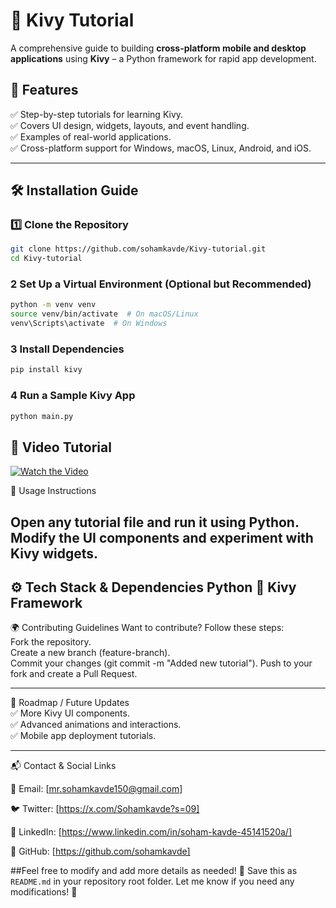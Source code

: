 # 📱 Kivy Tutorial

A comprehensive guide to building **cross-platform mobile and desktop applications** using **Kivy** – a Python framework for rapid app development.
 

## 🚀 Features  
✅ Step-by-step tutorials for learning Kivy.  
✅ Covers UI design, widgets, layouts, and event handling.  
✅ Examples of real-world applications.  
✅ Cross-platform support for Windows, macOS, Linux, Android, and iOS.  

---

## 🛠 Installation Guide  

### 1️⃣ Clone the Repository  
```bash
git clone https://github.com/sohamkavde/Kivy-tutorial.git
cd Kivy-tutorial
```

### 2 Set Up a Virtual Environment (Optional but Recommended)
```bash
python -m venv venv
source venv/bin/activate  # On macOS/Linux
venv\Scripts\activate  # On Windows
```
### 3 Install Dependencies
```bash
pip install kivy
```
### 4 Run a Sample Kivy App
```bash
python main.py
```

## 🎥 Video Tutorial  
[![Watch the Video](https://img.youtube.com/vi/KPqeiI625ns/0.jpg)](https://www.youtube.com/watch?v=YOUR_VIDEO_ID)


📖 Usage Instructions

Open any tutorial file and run it using Python.
Modify the UI components and experiment with Kivy widgets.
--------------------------------------------
⚙️ Tech Stack & Dependencies
Python 🐍
Kivy Framework 
--------------------------------------
🌍 Contributing Guidelines
Want to contribute? Follow these steps:
\
Fork the repository.
\
Create a new branch (feature-branch).
\
Commit your changes (git commit -m "Added new tutorial").
Push to your fork and create a Pull Request.

--------------------------------------

🚀 Roadmap / Future Updates\
✅ More Kivy UI components.\
✅ Advanced animations and interactions.\
✅ Mobile app deployment tutorials.

-------------------------------------------
 
📬 Contact & Social Links

📧 Email: [mr.sohamkavde150@gmail.com]

🐦 Twitter: [https://x.com/Sohamkavde?s=09]

💼 LinkedIn: [https://www.linkedin.com/in/soham-kavde-45141520a/]

📂 GitHub: [https://github.com/sohamkavde]



##Feel free to modify and add more details as needed! 🚀 
Save this as `README.md` in your repository root folder. Let me know if you need any modifications! 🚀
